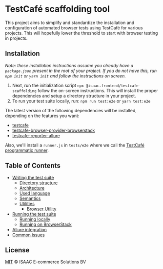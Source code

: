 # TestCafé scaffolding tool

This project aims to simplify and standardize the installation and configuration of automated browser tests using TestCafé for various projects. This will hopefully lower the threshold to start with browser testing in projects.

## Installation

_Note: these installation instructions assume you already have a `package.json` present in the root of your project. If you do not have this, run `npm init` or `yarn init` and follow the instructions on screen._

1. Next, run the initialization script `npx @isaac.frontend/testcafe-scaffolding` follow the on-screen instructions. This will install the proper dependencies and setup a directory structure in your project.
2. To run your test suite locally, run: `npm run test:e2e` or `yarn test:e2e`

The latest version of the following dependencies will be installed, depending on the features you want:
- [testcafe](https://www.npmjs.com/package/testcafe)
- [testcafe-browser-provider-browserstack](https://www.npmjs.com/package/testcafe-browser-provider-browserstack)
- [testcafe-reporter-allure](https://www.npmjs.com/package/@isaac.frontend/testcafe-reporter-allure)

Also, we'll install a `runner.js` in `tests/e2e` where we call the [TestCafé programmatic runner](https://devexpress.github.io/testcafe/documentation/using-testcafe/programming-interface/runner.html).

## Table of Contents
* [Writing the test suite](docs/writing-the-testsuite.md)
    * [Directory structure](docs/writing-the-testsuite.md#directory-structure)
    * [Architecture](docs/writing-the-testsuite.md#architecture)
    * [Used language](docs/writing-the-testsuite.md#used-language)
    * [Semantics](docs/writing-the-testsuite.md#semantics)
    * [Utilities](docs/writing-the-testsuite.md#utilities)
        * [Browser Utility](docs/utilities/browser.md)
* [Running the test suite](docs/running-the-testsuite.md)
    * [Running locally](docs/running-the-testsuite.md#running-locally)
    * [Running on BrowserStack](docs/running-the-testsuite.md#running-on-browserstack)
* [Allure integration](docs/allure.md)
* [Common issues](docs/common-issues.md)

## License
[MIT](https://github.com/isaaceindhoven/) © ISAAC E-commerce Solutions BV
